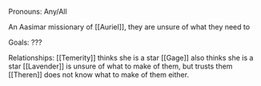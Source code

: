 Pronouns: Any/All

An Aasimar missionary of [[Auriel]], they are unsure of what they need to 

Goals:
???

Relationships:
[[Temerity]] thinks she is a star
[[Gage]] also thinks she is a star
[[Lavender]] is unsure of what to make of them, but trusts them
[[Theren]] does not know what to make of them either.

